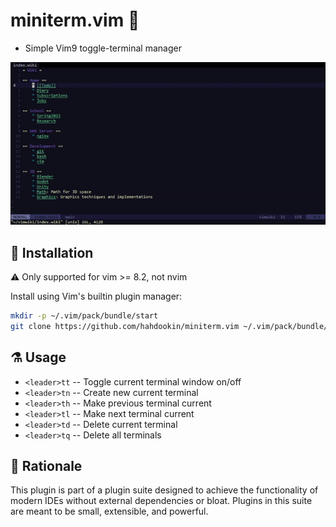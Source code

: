 # miniterm.vim :bookmark:
- Simple Vim9 toggle-terminal manager

![miniterm.vim screencast](images/miniterm.gif)

## :hammer: Installation
:warning: Only supported for vim >= 8.2, not nvim

Install using Vim's builtin plugin manager:
```sh
mkdir -p ~/.vim/pack/bundle/start
git clone https://github.com/hahdookin/miniterm.vim ~/.vim/pack/bundle/start/miniterm.vim
```

## :alembic: Usage
- `<leader>tt` -- Toggle current terminal window on/off
- `<leader>tn` -- Create new current terminal
- `<leader>th` -- Make previous terminal current
- `<leader>tl` -- Make next terminal current
- `<leader>td` -- Delete current terminal
- `<leader>tq` -- Delete all terminals


## :memo: Rationale
This plugin is part of a plugin suite designed to achieve the functionality of modern IDEs without external dependencies or bloat. Plugins in this suite are meant to be small, extensible, and powerful. 

